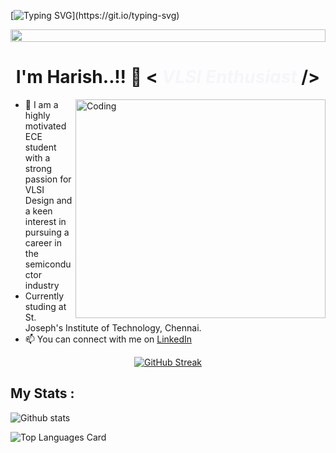[![Typing SVG](https://readme-typing-svg.herokuapp.com?font=Fira+Code&size=42&pause=2000&color=00D2D3&width=1024&height=120&lines=Hi+Friends👋+,+Welcome+To+My+Profile+&#x1F60E;;Everyone+Thank's+For+Visit+My+Profile!)](https://git.io/typing-svg)


<img src="https://i.imgur.com/dBaSKWF.gif" height="20" width="100%">

<h1 align="center">I'm Harish..!! &#x1F64E; < <i style='color:#f5f6fa';>VLSI Enthusiast</i> /> </strong></h1>

<img src="https://i.pinimg.com/originals/c4/b1/99/c4b19969def51164ea4ad9a290a217bf.gif" align="right" alt="Coding" width="400" height="350"/>



- 🔭 I am a highly motivated ECE student with a strong passion for VLSI Design and a keen interest in pursuing a career in the semiconductor industry
- Currently studing at St. Joseph's Institute of Technology, Chennai.
- 📫 You can connect with me on [LinkedIn](https://www.linkedin.com/in/harish024/)



<p align = "center">

<a href="https://git.io/streak-stats">
  <img src="https://streak-stats.demolab.com?user=Harish-Nathan&hide_border=true" alt="GitHub Streak" />
</a>

</p>



## My Stats :

<p align = "center">


![Github stats](https://github-readme-stats.vercel.app/api?username=Harish-nathan&theme=highcontrast&show_icons=true&count_private=true)



![Top Languages Card](https://github-readme-stats.vercel.app/api/top-langs/?username=Harish-Nathan&layout=compact)


</p>
